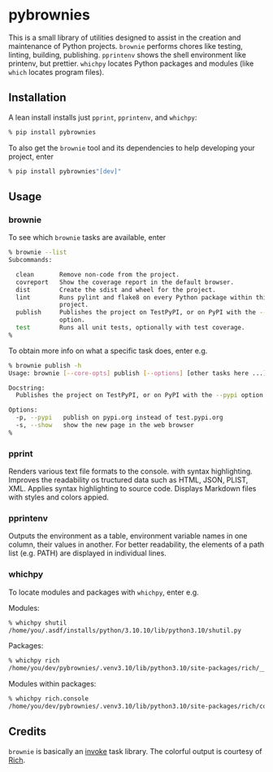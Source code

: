 # pybrownies

This is a small library of utilities designed to assist in the creation and maintenance of Python projects. `brownie` performs chores like testing, linting, building, publishing. `pprintenv` shows the shell environment like printenv, but prettier. `whichpy` locates Python packages and modules (like `which` locates program files).


## Installation

A lean install installs just `pprint`, `pprintenv`, and `whichpy`:

```sh
% pip install pybrownies
```

To also get the `brownie` tool and its dependencies to help developing your project, enter

```sh
% pip install pybrownies"[dev]"
```

## Usage

### brownie

To see which `brownie` tasks are available, enter

```sh
% brownie --list
Subcommands:

  clean       Remove non-code from the project.
  covreport   Show the coverage report in the default browser.
  dist        Create the sdist and wheel for the project.
  lint        Runs pylint and flake8 on every Python package within this
              project.
  publish     Publishes the project on TestPyPI, or on PyPI with the --pypi
              option.
  test        Runs all unit tests, optionally with test coverage.
%
```

To obtain more info on what a specific task does, enter e.g.

```bash
% brownie publish -h
Usage: brownie [--core-opts] publish [--options] [other tasks here ...]

Docstring:
  Publishes the project on TestPyPI, or on PyPI with the --pypi option.

Options:
  -p, --pypi   publish on pypi.org instead of test.pypi.org
  -s, --show   show the new page in the web browser
%
```

### pprint

Renders various text file formats to the console. with syntax highlighting. Improves the readability os tructured data such as HTML, JSON, PLIST, XML. Applies syntax highlighting to source code. Displays Markdown files with styles and colors appied.

### pprintenv

Outputs the environment as a table, environment variable names in one column, their values in another. For better readability, the elements of a path list (e.g. PATH) are displayed in individual lines.

### whichpy

To locate modules and packages with `whichpy`, enter e.g.

Modules:

```bash
% whichpy shutil
/home/you/.asdf/installs/python/3.10.10/lib/python3.10/shutil.py
```

Packages:

```bash
% whichpy rich
/home/you/dev/pybrownies/.venv3.10/lib/python3.10/site-packages/rich/__init__.py
```

Modules within packages:

```bash
% whichpy rich.console
/home/you/dev/pybrownies/.venv3.10/lib/python3.10/site-packages/rich/console.py
```

## Credits

`brownie` is basically an [invoke](https://pypi.org/project/invoke/) task library. The colorful output is courtesy of [Rich](https://pypi.org/project/rich/).
